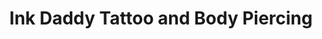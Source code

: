 ---
title: "Ink Daddy Tattoo and Body Piercing"
url: /salem/ink-daddy-tattoo-and-body-piercing/
shop: Tattoo
---